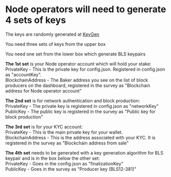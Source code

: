 # Node operators will need to generate 4 sets of keys



The keys are randomly generated at [KeyGen](https://dashboard.partisiablockchain.com/keygen)

You need three sets of keys from the upper box

You need one  set from the lower box which generate BLS keypairs


**The 1st set** is your Node operator account which will hold your stake:  
PrivateKey - This is the private key for config.json. Registered in config.json as "accountKey".   
BlockchainAddress - The Baker address you see on the list of block producers on the dashboard, registered in the survey as "Blockchain address for Node operator account"


**The 2nd set** is for network authentication and block production:  
PrivateKey - The private key is registered in config.json as "networkKey"  
PublicKey - The public key is registered in the survey as "Public key for block production"


**The 3rd set** is for your KYC account:  
PrivateKey - This is the main private key for your wallet.  
BlockchainAddress - This is the address associated with your KYC. It is registered in the survey as "Blockchain address from sale"  


**The 4th set** needs to be generated with a key generation algorithm for BLS keypair and is in the box below the other set:  
PrivateKey - Goes in the config.json as "finalizationKey"  
PublicKey - Goes in the survey as "Producer key (BLS12-381)"

